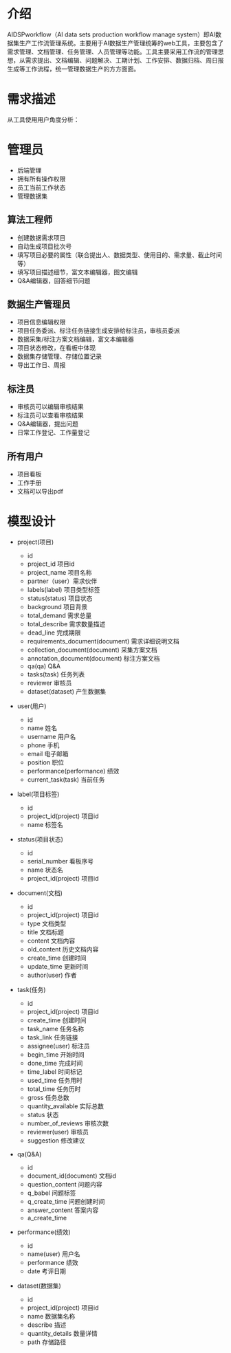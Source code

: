 # 介绍

AIDSPworkflow（AI data sets production workflow manage system）即AI数据集生产工作流管理系统。主要用于AI数据生产管理统筹的web工具，主要包含了需求管理、文档管理、任务管理、人员管理等功能。工具主要采用工作流的管理思想，从需求提出、文档编辑、问题解决、工期计划、工作安排、数据归档、周日报生成等工作流程，统一管理数据生产的方方面面。

# 需求描述

从工具使用用户角度分析：

# 管理员

- 后端管理
- 拥有所有操作权限
- 员工当前工作状态
- 管理数据集

## 算法工程师

- 创建数据需求项目
- 自动生成项目批次号
- 填写项目必要的属性（联合提出人、数据类型、使用目的、需求量、截止时间等）
- 填写项目描述细节，富文本编辑器，图文编辑
- Q&A编辑器，回答细节问题

## 数据生产管理员

- 项目信息编辑权限
- 项目任务委派、标注任务链接生成安排给标注员，审核员委派
- 数据采集/标注方案文档编辑，富文本编辑器
- 项目状态修改，在看板中体现
- 数据集存储管理、存储位置记录
- 导出工作日、周报

## 标注员

- 审核员可以编辑审核结果
- 标注员可以查看审核结果
- Q&A编辑器，提出问题
- 日常工作登记、工作量登记

## 所有用户

- 项目看板
- 工作手册
- 文档可以导出pdf

# 模型设计

- project(项目)
    - id
    - project_id 项目id
    - project_name 项目名称
    - partner（user）需求伙伴
    - labels(label) 项目类型标签
    - status(status)  项目状态
    - background 项目背景
    - total_demand 需求总量
    - total_describe 需求数量描述
    - dead_line 完成期限
    - requirements_document(document) 需求详细说明文档
    - collection_document(document) 采集方案文档
    - annotation_document(document) 标注方案文档
    - qa(qa) Q&A
    - tasks(task) 任务列表
    - reviewer 审核员
    - dataset(dataset) 产生数据集
    
- user(用户)
    - id
    - name 姓名
    - username 用户名
    - phone 手机
    - email 电子邮箱
    - position 职位
    - performance(performance) 绩效
    - current_task(task) 当前任务
    
- label(项目标签)
    - id 
    - project_id(project) 项目id
    - name 标签名
    
- status(项目状态)
    - id 
    - serial_number 看板序号
    - name 状态名
    - project_id(project) 项目id
    
- document(文档)
    - id
    - project_id(project) 项目id
    - type 文档类型
    - title 文档标题
    - content 文档内容
    - old_content 历史文档内容
    - create_time 创建时间
    - update_time 更新时间
    - author(user) 作者

- task(任务)
    - id
    - project_id(project) 项目id
    - create_time 创建时间
    - task_name 任务名称
    - task_link 任务链接
    - assignee(user) 标注员
    - begin_time 开始时间
    - done_time 完成时间
    - time_label 时间标记
    - used_time 任务用时
    - total_time 任务历时
    - gross 任务总数
    - quantity_available 实际总数
    - status 状态
    - number_of_reviews 审核次数
    - reviewer(user) 审核员
    - suggestion 修改建议
    
- qa(Q&A)
    - id
    - document_id(document) 文档id
    - question_content 问题内容
    - q_babel 问题标签
    - q_create_time 问题创建时间
    - answer_content 答案内容
    - a_create_time
    
- performance(绩效)
    - id
    - name(user) 用户名
    - performance 绩效
    - date 考评日期

- dataset(数据集)
    - id
    - project_id(project) 项目id
    - name 数据集名称
    - describe 描述
    - quantity_details 数量详情
    - path 存储路径